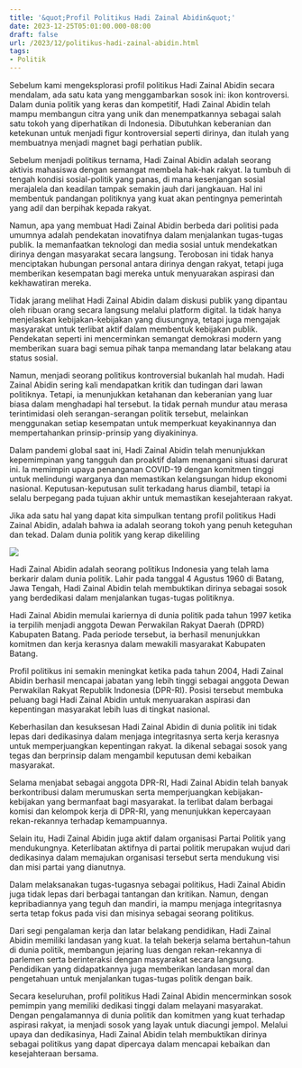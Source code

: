 ```yaml
---
title: '&quot;Profil Politikus Hadi Zainal Abidin&quot;'
date: 2023-12-25T05:01:00.000-08:00
draft: false
url: /2023/12/politikus-hadi-zainal-abidin.html
tags: 
- Politik
---
```


  

Sebelum kami mengeksplorasi profil politikus Hadi Zainal Abidin secara mendalam, ada satu kata yang menggambarkan sosok ini: ikon kontroversi. Dalam dunia politik yang keras dan kompetitif, Hadi Zainal Abidin telah mampu membangun citra yang unik dan menempatkannya sebagai salah satu tokoh yang diperhatikan di Indonesia. Dibutuhkan keberanian dan ketekunan untuk menjadi figur kontroversial seperti dirinya, dan itulah yang membuatnya menjadi magnet bagi perhatian publik.

  

Sebelum menjadi politikus ternama, Hadi Zainal Abidin adalah seorang aktivis mahasiswa dengan semangat membela hak-hak rakyat. Ia tumbuh di tengah kondisi sosial-politik yang panas, di mana kesenjangan sosial merajalela dan keadilan tampak semakin jauh dari jangkauan. Hal ini membentuk pandangan politiknya yang kuat akan pentingnya pemerintah yang adil dan berpihak kepada rakyat.

  

Namun, apa yang membuat Hadi Zainal Abidin berbeda dari politisi pada umumnya adalah pendekatan inovatifnya dalam menjalankan tugas-tugas publik. Ia memanfaatkan teknologi dan media sosial untuk mendekatkan dirinya dengan masyarakat secara langsung. Terobosan ini tidak hanya menciptakan hubungan personal antara dirinya dengan rakyat, tetapi juga memberikan kesempatan bagi mereka untuk menyuarakan aspirasi dan kekhawatiran mereka.

  

Tidak jarang melihat Hadi Zainal Abidin dalam diskusi publik yang dipantau oleh ribuan orang secara langsung melalui platform digital. Ia tidak hanya menjelaskan kebijakan-kebijakan yang diusungnya, tetapi juga mengajak masyarakat untuk terlibat aktif dalam membentuk kebijakan publik. Pendekatan seperti ini mencerminkan semangat demokrasi modern yang memberikan suara bagi semua pihak tanpa memandang latar belakang atau status sosial.

  

Namun, menjadi seorang politikus kontroversial bukanlah hal mudah. Hadi Zainal Abidin sering kali mendapatkan kritik dan tudingan dari lawan politiknya. Tetapi, ia menunjukkan ketahanan dan keberanian yang luar biasa dalam menghadapi hal tersebut. Ia tidak pernah mundur atau merasa terintimidasi oleh serangan-serangan politik tersebut, melainkan menggunakan setiap kesempatan untuk memperkuat keyakinannya dan mempertahankan prinsip-prinsip yang diyakininya.

  

Dalam pandemi global saat ini, Hadi Zainal Abidin telah menunjukkan kepemimpinan yang tangguh dan proaktif dalam menangani situasi darurat ini. Ia memimpin upaya penanganan COVID-19 dengan komitmen tinggi untuk melindungi warganya dan memastikan kelangsungan hidup ekonomi nasional. Keputusan-keputusan sulit terkadang harus diambil, tetapi ia selalu berpegang pada tujuan akhir untuk memastikan kesejahteraan rakyat.

  

Jika ada satu hal yang dapat kita simpulkan tentang profil politikus Hadi Zainal Abidin, adalah bahwa ia adalah seorang tokoh yang penuh keteguhan dan tekad. Dalam dunia politik yang kerap dikeliling

  

![](https://www.harianbhirawa.co.id/wp-content/uploads/2020/11/13-1-Hadi-Zainal-Abidin.jpg)

  

Hadi Zainal Abidin adalah seorang politikus Indonesia yang telah lama berkarir dalam dunia politik. Lahir pada tanggal 4 Agustus 1960 di Batang, Jawa Tengah, Hadi Zainal Abidin telah membuktikan dirinya sebagai sosok yang berdedikasi dalam menjalankan tugas-tugas politiknya.

  

Hadi Zainal Abidin memulai kariernya di dunia politik pada tahun 1997 ketika ia terpilih menjadi anggota Dewan Perwakilan Rakyat Daerah (DPRD) Kabupaten Batang. Pada periode tersebut, ia berhasil menunjukkan komitmen dan kerja kerasnya dalam mewakili masyarakat Kabupaten Batang.

  

Profil politikus ini semakin meningkat ketika pada tahun 2004, Hadi Zainal Abidin berhasil mencapai jabatan yang lebih tinggi sebagai anggota Dewan Perwakilan Rakyat Republik Indonesia (DPR-RI). Posisi tersebut membuka peluang bagi Hadi Zainal Abidin untuk menyuarakan aspirasi dan kepentingan masyarakat lebih luas di tingkat nasional.

  

Keberhasilan dan kesuksesan Hadi Zainal Abidin di dunia politik ini tidak lepas dari dedikasinya dalam menjaga integritasnya serta kerja kerasnya untuk memperjuangkan kepentingan rakyat. Ia dikenal sebagai sosok yang tegas dan berprinsip dalam mengambil keputusan demi kebaikan masyarakat.

  

Selama menjabat sebagai anggota DPR-RI, Hadi Zainal Abidin telah banyak berkontribusi dalam merumuskan serta memperjuangkan kebijakan-kebijakan yang bermanfaat bagi masyarakat. Ia terlibat dalam berbagai komisi dan kelompok kerja di DPR-RI, yang menunjukkan kepercayaan rekan-rekannya terhadap kemampuannya.

  

Selain itu, Hadi Zainal Abidin juga aktif dalam organisasi Partai Politik yang mendukungnya. Keterlibatan aktifnya di partai politik merupakan wujud dari dedikasinya dalam memajukan organisasi tersebut serta mendukung visi dan misi partai yang dianutnya.

  

Dalam melaksanakan tugas-tugasnya sebagai politikus, Hadi Zainal Abidin juga tidak lepas dari berbagai tantangan dan kritikan. Namun, dengan kepribadiannya yang teguh dan mandiri, ia mampu menjaga integritasnya serta tetap fokus pada visi dan misinya sebagai seorang politikus.

  

Dari segi pengalaman kerja dan latar belakang pendidikan, Hadi Zainal Abidin memiliki landasan yang kuat. Ia telah bekerja selama bertahun-tahun di dunia politik, membangun jejaring luas dengan rekan-rekannya di parlemen serta berinteraksi dengan masyarakat secara langsung. Pendidikan yang didapatkannya juga memberikan landasan moral dan pengetahuan untuk menjalankan tugas-tugas politik dengan baik.

  

Secara keseluruhan, profil politikus Hadi Zainal Abidin mencerminkan sosok pemimpin yang memiliki dedikasi tinggi dalam melayani masyarakat. Dengan pengalamannya di dunia politik dan komitmen yang kuat terhadap aspirasi rakyat, ia menjadi sosok yang layak untuk diacungi jempol. Melalui upaya dan dedikasinya, Hadi Zainal Abidin telah membuktikan dirinya sebagai politikus yang dapat dipercaya dalam mencapai kebaikan dan kesejahteraan bersama.